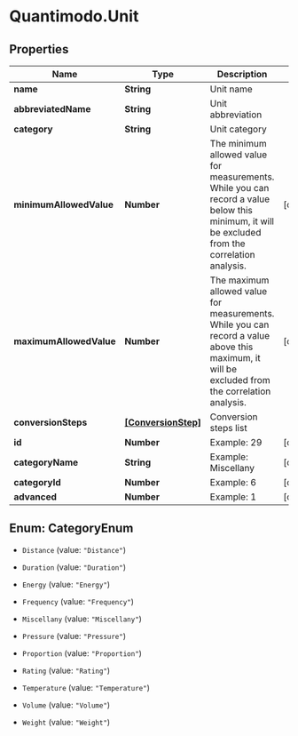 # Quantimodo.Unit

## Properties
Name | Type | Description | Notes
------------ | ------------- | ------------- | -------------
**name** | **String** | Unit name | 
**abbreviatedName** | **String** | Unit abbreviation | 
**category** | **String** | Unit category | 
**minimumAllowedValue** | **Number** | The minimum allowed value for measurements. While you can record a value below this minimum, it will be excluded from the correlation analysis. | [optional] 
**maximumAllowedValue** | **Number** | The maximum allowed value for measurements. While you can record a value above this maximum, it will be excluded from the correlation analysis. | [optional] 
**conversionSteps** | [**[ConversionStep]**](ConversionStep.md) | Conversion steps list | 
**id** | **Number** | Example: 29 | [optional] 
**categoryName** | **String** | Example: Miscellany | [optional] 
**categoryId** | **Number** | Example: 6 | [optional] 
**advanced** | **Number** | Example: 1 | [optional] 


<a name="CategoryEnum"></a>
## Enum: CategoryEnum


* `Distance` (value: `"Distance"`)

* `Duration` (value: `"Duration"`)

* `Energy` (value: `"Energy"`)

* `Frequency` (value: `"Frequency"`)

* `Miscellany` (value: `"Miscellany"`)

* `Pressure` (value: `"Pressure"`)

* `Proportion` (value: `"Proportion"`)

* `Rating` (value: `"Rating"`)

* `Temperature` (value: `"Temperature"`)

* `Volume` (value: `"Volume"`)

* `Weight` (value: `"Weight"`)




